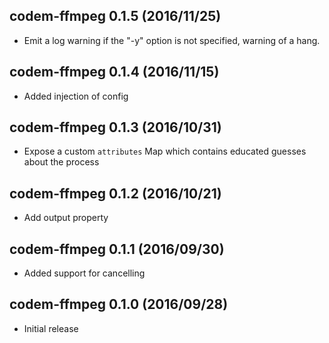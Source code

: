 ## codem-ffmpeg 0.1.5 (2016/11/25) ##

* Emit a log warning if the "-y" option is not specified, warning of a hang.

## codem-ffmpeg 0.1.4 (2016/11/15) ##

* Added injection of config

## codem-ffmpeg 0.1.3 (2016/10/31) ##

* Expose a custom `attributes` Map which contains educated guesses about the process

## codem-ffmpeg 0.1.2 (2016/10/21) ##

* Add output property

## codem-ffmpeg 0.1.1 (2016/09/30) ##

* Added support for cancelling

## codem-ffmpeg 0.1.0 (2016/09/28) ##

* Initial release